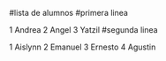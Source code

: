 #lista de alumnos
#primera linea

1 Andrea
2 Angel
3 Yatzil
#segunda linea

1 Aislynn
2 Emanuel
3 Ernesto
4 Agustin
